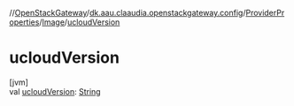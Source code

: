 //[OpenStackGateway](../../../../index.md)/[dk.aau.claaudia.openstackgateway.config](../../index.md)/[ProviderProperties](../index.md)/[Image](index.md)/[ucloudVersion](ucloud-version.md)

# ucloudVersion

[jvm]\
val [ucloudVersion](ucloud-version.md): [String](https://kotlinlang.org/api/latest/jvm/stdlib/kotlin/-string/index.html)
